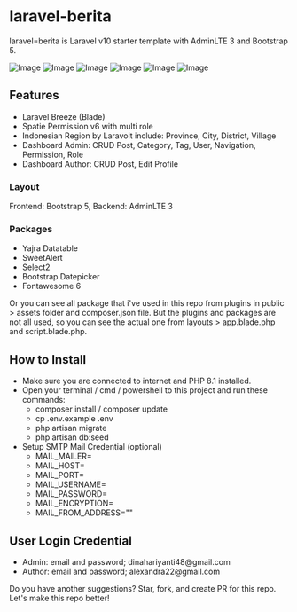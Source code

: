 <h1>laravel-berita</h1>
laravel=berita is Laravel v10 starter template with AdminLTE 3 and Bootstrap 5. 

![Image](https://github.com/Dina067/UAS_WebLanjut/assets/124496007/3bda3d0b-4220-4b8a-8265-210b685a6611)
![Image](https://github.com/Dina067/UAS_WebLanjut/assets/124496007/a34a22e0-d4c8-4b26-bc13-92f9022b9fe0)
![Image](https://github.com/Dina067/UAS_WebLanjut/assets/124496007/b81e959e-359b-4594-b0da-7695f7cfedda)
![Image](https://github.com/Dina067/UAS_WebLanjut/assets/124496007/ae8f8903-31ad-4714-9b71-4c7b45fee3c3)
![Image](https://github.com/Dina067/UAS_WebLanjut/assets/124496007/f5e8ed7e-2c82-47b8-9438-e8a3df3ecb64)
![Image](https://github.com/Dina067/UAS_WebLanjut/assets/124496007/acdc3894-f88d-4b3e-868b-e344c9de7a50)


<h2>Features</h2>
<ul>
    <li>Laravel Breeze (Blade)</li>
    <li>Spatie Permission v6 with multi role</li>
    <li>Indonesian Region by Laravolt include: Province, City, District, Village</li>
    <li>Dashboard Admin: CRUD Post, Category, Tag, User, Navigation, Permission, Role</li>
    <li>Dashboard Author: CRUD Post, Edit Profile</li>
</ul>

<h3>Layout</h3>
Frontend: Bootstrap 5, Backend: AdminLTE 3

<h3>Packages</h3>
<ul>
    <li>Yajra Datatable</li>
    <li>SweetAlert</li>
    <li>Select2</li>
    <li>Bootstrap Datepicker</li>
    <li>Fontawesome 6</li>
</ul>

Or you can see all package that i've used in this repo from plugins in public > assets folder and composer.json file. But the plugins and packages are not all used, so you can see the actual one from layouts > app.blade.php and script.blade.php.

<h2>How to Install</h2>
<ul>
    <li>Make sure you are connected to internet and PHP 8.1 installed.</li>
    <li>Open your terminal / cmd / powershell to this project and run these commands:
        <ul>
            <li>composer install / composer update</li>
            <li>cp .env.example .env</li>
            <li>php artisan migrate</li>
            <li>php artisan db:seed</li>
        </ul>
    </li>
    <li>Setup SMTP Mail Credential (optional)
        <ul>
            <li>MAIL_MAILER=</li>
            <li>MAIL_HOST=</li>
            <li>MAIL_PORT=</li>
            <li>MAIL_USERNAME=</li>
            <li>MAIL_PASSWORD=</li>
            <li>MAIL_ENCRYPTION=</li>
            <li>MAIL_FROM_ADDRESS=""</li>
        </ul>
    </li>
</ul>

<h2>User Login Credential</h2>
<ul>
    <li>Admin: email and password; dinahariyanti48@gmail.com</li>
    <li>Author: email and password; alexandra22@gmail.com</li>
</ul>

Do you have another suggestions? Star, fork, and create PR for this repo. Let's make this repo better!

